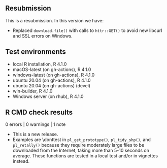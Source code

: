 ## Resubmission
This is a resubmission. In this version we have:

* Replaced `download.file()` with calls to `httr::GET()` to avoid new
  libcurl and SSL errors on Windows.

## Test environments
* local R installation, R 4.1.0
* macOS-latest (on gh-actions), R 4.1.0
* windows-latest (on gh-actions), R 4.1.0
* ubuntu 20.04 (on gh-actions), R 4.1.0
* ubuntu 20.04 (on gh-actions) (devel)
* win-builder, R 4.1.0
* Windows server (on rhub), R 4.1.0

## R CMD check results

0 errors | 0 warnings | 1 note

* This is a new release.
* Examples are \donttest in `pl_get_prototype()`, `pl_tidy_shp()`, and
`pl_retally()` because they require moderately large files to be downloaded from
the Internet, taking more than 5-10 seconds on average. These functions are
tested in a local test and/or in vignettes instead.
